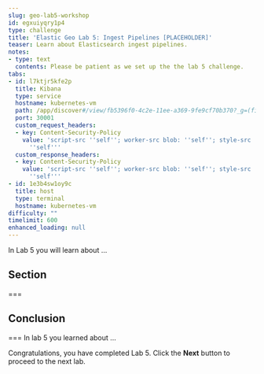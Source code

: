 ```yaml
---
slug: geo-lab5-workshop
id: egxuiyqry1p4
type: challenge
title: 'Elastic Geo Lab 5: Ingest Pipelines [PLACEHOLDER]'
teaser: Learn about Elasticsearch ingest pipelines.
notes:
- type: text
  contents: Please be patient as we set up the the lab 5 challenge.
tabs:
- id: l7ktjr5kfe2p
  title: Kibana
  type: service
  hostname: kubernetes-vm
  path: /app/discover#/view/fb5396f0-4c2e-11ee-a369-9fe9cf70b370?_g=(filters:!(),refreshInterval:(pause:!t,value:60000),time:(from:now-2y,to:now))
  port: 30001
  custom_request_headers:
  - key: Content-Security-Policy
    value: 'script-src ''self''; worker-src blob: ''self''; style-src ''unsafe-inline''
      ''self'''
  custom_response_headers:
  - key: Content-Security-Policy
    value: 'script-src ''self''; worker-src blob: ''self''; style-src ''unsafe-inline''
      ''self'''
- id: 1e3b4sw1oy9c
  title: host
  type: terminal
  hostname: kubernetes-vm
difficulty: ""
timelimit: 600
enhanced_loading: null
---
```

In Lab 5 you will learn about ...

## Section
===

## Conclusion
===
In lab 5 you learned about ...

Congratulations, you have completed Lab 5. Click the **Next** button to proceed to the next lab.
